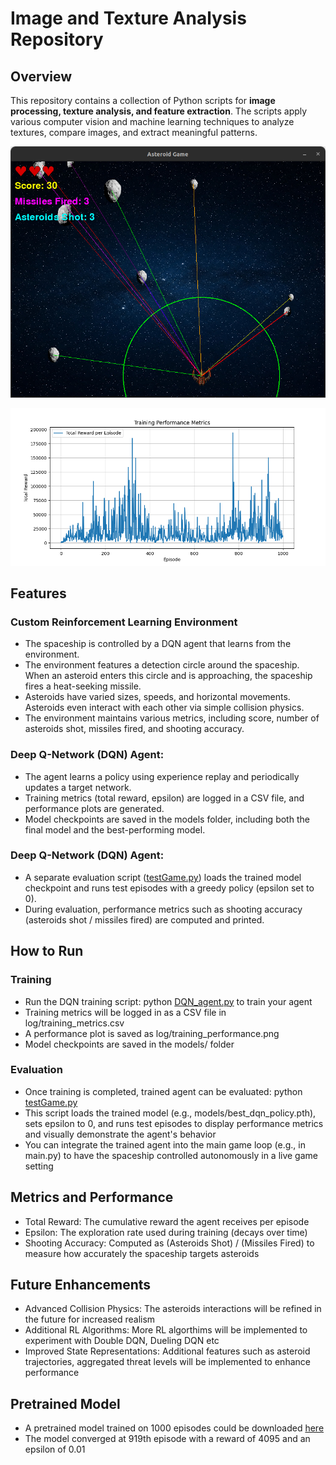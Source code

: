 # Image and Texture Analysis Repository

## Overview
This repository contains a collection of Python scripts for **image processing, texture analysis, and feature extraction**. The scripts apply various computer vision and machine learning techniques to analyze textures, compare images, and extract meaningful patterns. 

![Image](https://github.com/alphaceph91/asteroidMLGame/blob/main/image.png)

![Image](https://github.com/alphaceph91/asteroidMLGame/blob/main/training_performance.png)

## Features

### Custom Reinforcement Learning Environment
- The spaceship is controlled by a DQN agent that learns from the environment.
- The environment features a detection circle around the spaceship. When an asteroid enters this circle and is approaching, the spaceship fires a heat-seeking missile.
- Asteroids have varied sizes, speeds, and horizontal movements. Asteroids even interact with each other via simple collision physics.
- The environment maintains various metrics, including score, number of asteroids shot, missiles fired, and shooting accuracy.

### Deep Q-Network (DQN) Agent:
- The agent learns a policy using experience replay and periodically updates a target network.
- Training metrics (total reward, epsilon) are logged in a CSV file, and performance plots are generated.
- Model checkpoints are saved in the models folder, including both the final model and the best-performing model.

### Deep Q-Network (DQN) Agent:
- A separate evaluation script ([testGame.py](https://github.com/alphaceph91/asteroidMLGame/blob/main/testGame.py)) loads the trained model checkpoint and runs test episodes with a greedy policy (epsilon set to 0).
- During evaluation, performance metrics such as shooting accuracy (asteroids shot / missiles fired) are computed and printed.


## How to Run

### Training
- Run the DQN training script: python [DQN_agent.py](https://github.com/alphaceph91/asteroidMLGame/blob/main/DQN_agent.py) to train your agent
- Training metrics will be logged in as a CSV file in log/training_metrics.csv
- A performance plot is saved as log/training_performance.png
- Model checkpoints are saved in the models/ folder

### Evaluation
- Once training is completed, trained agent can be evaluated: python [testGame.py](https://github.com/alphaceph91/asteroidMLGame/blob/main/testGame.py)
- This script loads the trained model (e.g., models/best_dqn_policy.pth), sets epsilon to 0, and runs test episodes to display performance metrics and visually demonstrate the agent's behavior
- You can integrate the trained agent into the main game loop (e.g., in main.py) to have the spaceship controlled autonomously in a live game setting


## Metrics and Performance
- Total Reward: The cumulative reward the agent receives per episode
- Epsilon: The exploration rate used during training (decays over time)
- Shooting Accuracy: Computed as (Asteroids Shot) / (Missiles Fired) to measure how accurately the spaceship targets asteroids


## Future Enhancements
- Advanced Collision Physics: The asteroids interactions will be refined in the future for increased realism
- Additional RL Algorithms: More RL algorthims will be implemented to experiment with Double DQN, Dueling DQN etc
- Improved State Representations: Additional features such as asteroid trajectories, aggregated threat levels will be implemented to enhance performance


## Pretrained Model
- A pretrained model trained on 1000 episodes could be downloaded [here](https://drive.google.com/drive/folders/15FeuCQdentD1Eay-NZthusjxmKjzQw2q?usp=drive_link)
- The model converged at 919th episode with a reward of 4095 and an epsilon of 0.01
